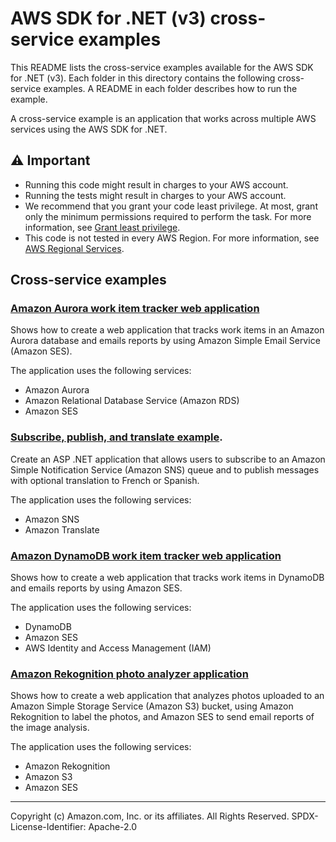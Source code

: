 # AWS SDK for .NET (v3) cross-service examples

This README lists the cross-service examples available for the AWS SDK for 
.NET (v3). Each folder in this directory contains the following cross-service 
examples. A README in each folder describes how to run the example.

A cross-service example is an application that works across multiple AWS services 
using the AWS SDK for .NET.

## ⚠️ Important
* Running this code might result in charges to your AWS account. 
* Running the tests might result in charges to your AWS account.
* We recommend that you grant your code least privilege. At most, grant only the minimum permissions required to perform the task. For more information, see [Grant least privilege](https://docs.aws.amazon.com/IAM/latest/UserGuide/best-practices.html#grant-least-privilege). 
* This code is not tested in every AWS Region. For more information, see [AWS Regional Services](https://aws.amazon.com/about-aws/global-infrastructure/regional-product-services).

## Cross-service examples

### [Amazon Aurora work item tracker web application](AuroraItemTracker/Readme.md)

Shows how to create a web application that tracks work items in an Amazon Aurora database
and emails reports by using Amazon Simple Email Service (Amazon SES).

The application uses the following services:

- Amazon Aurora
- Amazon Relational Database Service (Amazon RDS)
- Amazon SES

### [Subscribe, publish, and translate example](SubscribePublishTranslate/Readme.md).

Create an ASP .NET application that allows users to subscribe to an Amazon Simple Notification Service (Amazon SNS)
queue and to publish messages with optional translation to French or Spanish.

The application uses the following services:

  - Amazon SNS
  - Amazon Translate

### [Amazon DynamoDB work item tracker web application](DynamodbWebApp/Readme.md)

Shows how to create a web application that tracks work items in DynamoDB and emails 
reports by using Amazon SES.

The application uses the following services:

- DynamoDB
- Amazon SES
- AWS Identity and Access Management (IAM)

### [Amazon Rekognition photo analyzer application](PhotoAnalyzerApp/Readme.md)

Shows how to create a web application that analyzes photos uploaded to an Amazon Simple Storage Service (Amazon S3) bucket, using Amazon Rekognition to label the photos, and Amazon SES to send email reports of the image analysis.

The application uses the following services:

- Amazon Rekognition
- Amazon S3
- Amazon SES

---

Copyright (c) Amazon.com, Inc. or its affiliates. All Rights Reserved. SPDX-License-Identifier: Apache-2.0